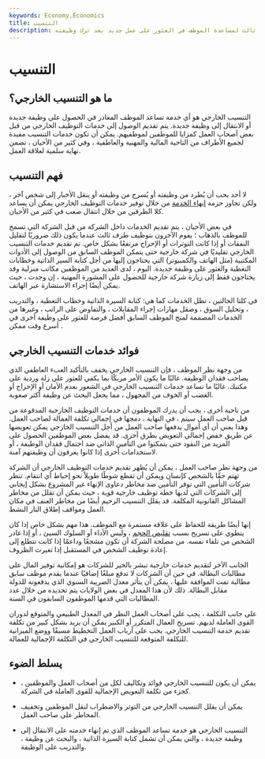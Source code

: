 ```yaml
---
keywords: Economy,Economics
title: التنسيب
description: يشير التنسيب الخارجي إلى الخدمات التي تقدمها شركة أو طرف ثالث لمساعدة الموظف في العثور على عمل جديد بعد ترك وظيفته.
---
```


# التنسيب
## ما هو التنسيب الخارجي؟

التنسيب الخارجي هو أي خدمة تساعد الموظف المغادر في الحصول على وظيفة جديدة أو الانتقال إلى وظيفة جديدة. يتم تقديم الوصول إلى خدمات التوظيف الخارجي من قبل بعض أصحاب العمل كمزايا للموظفين لموظفيهم. يمكن أن تكون خدمات التنسيب مفيدة لجميع الأطراف من الناحية المالية والمهنية والعاطفية ، وفي كثير من الأحيان ، تضمن نهاية سلمية لعلاقة العمل.

## فهم التنسيب

لا أحد يحب أن يُطرد من وظيفته أو يُسرح من وظيفته أو ينقل الأخبار إلى شخص آخر ، ولكن تجاوز حزمة [إنهاء الخدمة](/severence-package) من خلال توفير خدمات التوظيف الخارجي يمكن أن يساعد كلا الطرفين من خلال انتقال صعب في كثير من الأحيان.

في بعض الأحيان ، يتم تقديم الخدمات داخل الشركة من قبل الشركة التي تسمح للموظف بالذهاب ؛ يقوم الآخرون بتوظيف طرف ثالث عندما يكون ذلك ضروريًا لتقليل النفقات أو إذا كانت التوترات أو الإحراج مرتفعًا بشكل خاص. تم تقديم خدمات التنسيب الخارجي تقليديًا في شركة خارجية حتى يتمكن الموظف السابق من الوصول إلى الأدوات المكتبية (مثل الهاتف والكمبيوتر) التي يحتاجون إليها من أجل كتابة السير الذاتية وخطابات التغطية والعثور على وظيفة جديدة. اليوم ، لدى العديد من الموظفين مكاتب منزلية وقد يحتاجون فقط إلى زيارة شركة خارجية للحصول على المشورة المهنية ، إن وجدت ، حيث يمكن أيضًا إجراء الاستشارة عبر الهاتف.

في كلتا الحالتين ، تظل الخدمات كما هي: كتابة السيرة الذاتية وخطاب التغطية ، والتدريب ، وتحليل السوق ، وصقل مهارات إجراء المقابلات ، والتفاوض على الراتب ، وغيرها من الخدمات المصممة لمنح الموظف السابق أفضل فرصة للعثور على وظيفة أخرى في أسرع وقت ممكن .

## فوائد خدمات التنسيب الخارجي

من وجهة نظر الموظف ، فإن التنسيب الخارجي يخفف بالتأكيد العبء العاطفي الذي يصاحب فقدان الوظيفة. غالبًا ما يكون الأمر مربكًا بما يكفي للعثور على زلة وردية على مكتبك. غالبًا ما تساعد خدمات التنسيب الخارجي في الشعور بعدم الأمان أو الإحراج أو الغضب أو الخوف من المجهول ، مما يجعل البحث عن وظيفة أكثر صعوبة.

من ناحية أخرى ، يجب أن يدرك الموظفون أن خدمات التوظيف الخارجية المدفوعة من قبل صاحب العمل سيتم ، في النهاية ، دمجها في إجمالي تكلفة العمالة لصاحب العمل. وهذا يعني أن أي أموال يدفعها صاحب العمل من أجل التنسيب الخارجي يمكن تعويضها عن طريق خفض إجمالي التعويض بطرق أخرى. قد يفضل بعض الموظفين الحصول على المزيد من النقود حتى يتمكنوا من التأمين الذاتي ضد احتمال فقدان الوظيفة ، أو لاستخدامات أخرى إذا كانوا يعرفون أن وظيفتهم آمنة.

من وجهة نظر صاحب العمل ، يمكن أن يُظهر تقديم خدمات التوظيف الخارجي أن الشركة تهتم حقًا بالشخص كإنسان ويمكن أن تقطع شوطًا طويلاً نحو إحباط أي انتقام. تنظر شركات التأمين التي توفر التأمين ضد مخاطر دعاوى الإنهاء غير المشروع بشكل إيجابي إلى الشركات التي لديها خطة توظيف خارجية قوية ، حيث يمكن أن تقلل من مخاطر المشاكل القانونية المكلفة. قد يقلل التنسيب الرحيم أيضًا من مخاطر العنف في مكان العمل ومواقف إطلاق النار النشط.

إنها أيضًا طريقة للحفاظ على علاقة مستمرة مع الموظف. هذا مهم بشكل خاص إذا كان ينطوي على تسريح بسبب [تقليص الحجم](/downsize) ، وليس الأداء أو السلوك السيئ ، أو إذا غادر الشخص من تلقاء نفسه. من مصلحة الشركة أن تكون مشجعًا وداعمًا إذا كانت تتطلع إلى إعادة توظيف الشخص في المستقبل إذا تغيرت الظروف.

الجانب الآخر لتقديم خدمات خارجية تبشر بالخير للشركات هو إمكانية توفير المال على مطالبات البطالة. في حين أن الشركات لا تدفع مبلغًا إضافيًا عندما يقدم موظف سابق مطالبة تمت الموافقة عليها ، يمكن أن يتأثر معدل الضريبة السنوي الذي يدفعونه للدولة مقابل البطالة. ذلك لأن هذا المعدل في بعض الولايات يتم تحديده من خلال عدد المطالبات التي قدمها الموظفون السابقون في السنة.

على جانب التكلفة ، يجب على أصحاب العمل النظر في المعدل الطبيعي والمتوقع لدوران القوى العاملة لديهم. تسريح العمال المتكرر أو الكبير يمكن أن يزيد بشكل كبير من تكلفة تقديم خدمة التنسيب الخارجي. يجب على أرباب العمل التخطيط مسبقًا ووضع الميزانية للتكلفة المتوقعة للتنسيب الخارجي في التكلفة الإجمالية للعمالة.

## يسلط الضوء

- يمكن أن يكون للتنسيب الخارجي فوائد وتكاليف لكل من أصحاب العمل والموظفين ، كجزء من تكلفة التعويض الإجمالية للقوى العاملة في الشركة.

- يمكن أن يقلل التنسيب الخارجي من التوتر والاضطراب لنقل الموظفين وتخفيف المخاطر على صاحب العمل.

- التنسيب الخارجي هو خدمة تساعد الموظف الذي تم إنهاء خدمته على الانتقال إلى وظيفة جديدة ، والتي يمكن أن تشمل كتابة السيرة الذاتية ، والبحث عن وظيفة ، والتدريب على الوظيفة.

